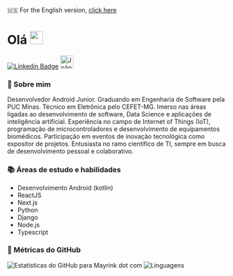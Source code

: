 🇺🇸 For the English version, [click here](./README.md) 

# Olá <img height="30" src="https://i.imgur.com/yYqn19R.gif" />
[![Linkedin Badge](https://img.shields.io/badge/-João%20Pedro%20Mayrink-6633cc?style=flat-square&logo=Linkedin&logoColor=white&link=https://www.linkedin.com/in/joao-pedro-mayrink-de-jesus/)](https://www.linkedin.com/in/joao-pedro-mayrink-de-jesus/)
<a href="https://dev.to/mayrinkdotcom">
  <img src="https://d2fltix0v2e0sb.cloudfront.net/dev-badge.svg" alt="João Pedro Mayrink's DEV Community Profile" height="30" width="30">
</a>

### 👦 Sobre mim 

  Desenvolvedor Android Junior. Graduando em Engenharia de Software pela PUC Minas. Técnico em Eletrônica pelo CEFET-MG. Imerso nas áreas ligadas ao desenvolvimento de software, Data Science e aplicações de inteligência artificial. Experiência no campo de Internet of Things (IoT), programação de microcontroladores e desenvolvimento de equipamentos biomédicos. Participação em eventos de inovação tecnológica como expositor de projetos. Entusiasta no ramo científico de TI, sempre em busca de desenvolvimento pessoal e colaborativo. 

### 📚 Áreas de estudo e habilidades

  - Desenvolvimento Android (kotlin)
  - ReactJS
  - Next.js
  - Python
  - Django
  - Node.js
  - Typescript

### 🎯 Métricas do GitHub 
![Estatísticas do GitHub para Mayrink dot com](https://github-readme-stats.vercel.app/api?username=mayrinkdotcom&show_icons=true&theme=dracula&title_color=6633cc&icon_color=6633cc)
![Linguagens](https://github-readme-stats.vercel.app/api/top-langs/?username=mayrinkdotcom&hide=scss&layout=compact&theme=radical&title_color=6633cc)



<!--
**mayrinkdotcom/mayrinkdotcom** is a ✨ _special_ ✨ repository because its `README.md` (this file) appears on your GitHub profile.

Here are some ideas to get you started:

- 🔭 I’m currently working on ...
- 🌱 I’m currently learning ...
- 👯 I’m looking to collaborate on ...
- 🤔 I’m looking for help with ...
- 💬 Ask me about ...
- 📫 How to reach me: ...
- 😄 Pronouns: ...
- ⚡ Fun fact: ...
-->
